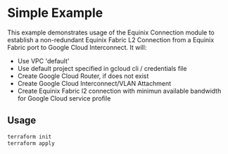 # Simple Example

This example demonstrates usage of the Equinix Connection module to establish a non-redundant Equinix Fabric L2 Connection from a Equinix Fabric port to Google Cloud Interconnect. It will:

- Use VPC 'default'
- Use default project specified in gcloud cli / credentials file
- Create Google Cloud Router, if does not exist
- Create Google Cloud Interconnect/VLAN Attachment
- Create Equinix Fabric l2 connection with minimun available bandwidth for Google Cloud service profile

## Usage

```bash
terraform init
terraform apply
```
